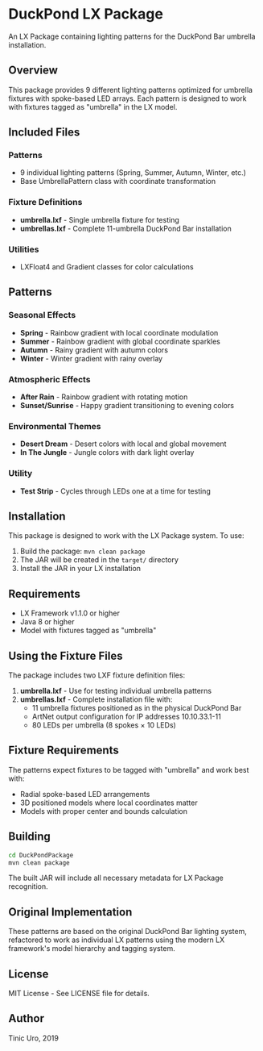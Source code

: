 # DuckPond LX Package

An LX Package containing lighting patterns for the DuckPond Bar umbrella installation.

## Overview

This package provides 9 different lighting patterns optimized for umbrella fixtures with spoke-based LED arrays. Each pattern is designed to work with fixtures tagged as "umbrella" in the LX model.

## Included Files

### Patterns
- 9 individual lighting patterns (Spring, Summer, Autumn, Winter, etc.)
- Base UmbrellaPattern class with coordinate transformation

### Fixture Definitions  
- **umbrella.lxf** - Single umbrella fixture for testing
- **umbrellas.lxf** - Complete 11-umbrella DuckPond Bar installation

### Utilities
- LXFloat4 and Gradient classes for color calculations

## Patterns

### Seasonal Effects
- **Spring** - Rainbow gradient with local coordinate modulation
- **Summer** - Rainbow gradient with global coordinate sparkles  
- **Autumn** - Rainy gradient with autumn colors
- **Winter** - Winter gradient with rainy overlay

### Atmospheric Effects
- **After Rain** - Rainbow gradient with rotating motion
- **Sunset/Sunrise** - Happy gradient transitioning to evening colors

### Environmental Themes
- **Desert Dream** - Desert colors with local and global movement
- **In The Jungle** - Jungle colors with dark light overlay

### Utility
- **Test Strip** - Cycles through LEDs one at a time for testing

## Installation

This package is designed to work with the LX Package system. To use:

1. Build the package: `mvn clean package`
2. The JAR will be created in the `target/` directory
3. Install the JAR in your LX installation

## Requirements

- LX Framework v1.1.0 or higher
- Java 8 or higher
- Model with fixtures tagged as "umbrella"

## Using the Fixture Files

The package includes two LXF fixture definition files:

1. **umbrella.lxf** - Use for testing individual umbrella patterns
2. **umbrellas.lxf** - Complete installation file with:
   - 11 umbrella fixtures positioned as in the physical DuckPond Bar
   - ArtNet output configuration for IP addresses 10.10.33.1-11
   - 80 LEDs per umbrella (8 spokes × 10 LEDs)

## Fixture Requirements

The patterns expect fixtures to be tagged with "umbrella" and work best with:
- Radial spoke-based LED arrangements
- 3D positioned models where local coordinates matter
- Models with proper center and bounds calculation

## Building

```bash
cd DuckPondPackage
mvn clean package
```

The built JAR will include all necessary metadata for LX Package recognition.

## Original Implementation

These patterns are based on the original DuckPond Bar lighting system, refactored to work as individual LX patterns using the modern LX framework's model hierarchy and tagging system.

## License

MIT License - See LICENSE file for details.

## Author

Tinic Uro, 2019